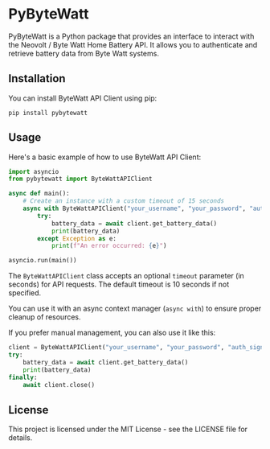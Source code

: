 # PyByteWatt

PyByteWatt is a Python package that provides an interface to interact with the Neovolt / Byte Watt Home Battery API. It allows you to authenticate and retrieve battery data from Byte Watt systems.

## Installation

You can install ByteWatt API Client using pip:

```
pip install pybytewatt
```

## Usage

Here's a basic example of how to use ByteWatt API Client:

```python
import asyncio
from pybytewatt import ByteWattAPIClient

async def main():
    # Create an instance with a custom timeout of 15 seconds
    async with ByteWattAPIClient("your_username", "your_password", "auth_signature", "auth_timestamp", timeout=15.0) as client:
        try:
            battery_data = await client.get_battery_data()
            print(battery_data)
        except Exception as e:
            print(f"An error occurred: {e}")

asyncio.run(main())
```

The `ByteWattAPIClient` class accepts an optional `timeout` parameter (in seconds) for API requests. The default timeout is 10 seconds if not specified.

You can use it with an async context manager (`async with`) to ensure proper cleanup of resources.

If you prefer manual management, you can also use it like this:

```python
client = ByteWattAPIClient("your_username", "your_password", "auth_signature", "auth_timestamp", timeout=20.0)
try:
    battery_data = await client.get_battery_data()
    print(battery_data)
finally:
    await client.close()
```

## License

This project is licensed under the MIT License - see the LICENSE file for details.
